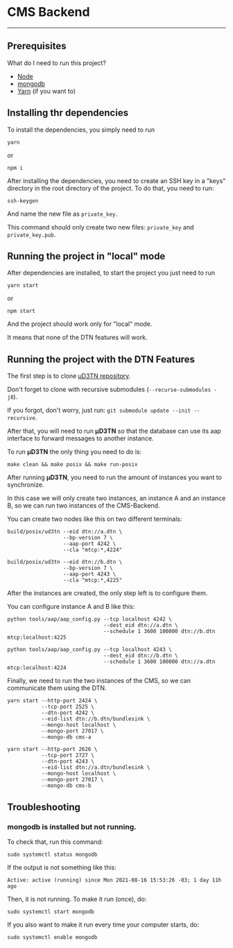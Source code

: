 # CMS Backend

---

## Prerequisites

What do I need to run this project?

- [Node](https://nodejs.org/en/)
- [mongodb](https://docs.mongodb.com/guides/server/install/)
- [Yarn](https://classic.yarnpkg.com/lang/en/docs/install/#debian-stable) (if you want to)

## Installing thr dependencies

To install the dependencies, you simply need to run

```
yarn
```
or
```
npm i
```

After installing the dependencies, you need to create an SSH key in a "keys" directory in the root directory of the project.
To do that, you need to run:

```
ssh-keygen
```

And name the new file as `private_key`.

This command should only create two new files: `private_key` and `private_key.pub`.

## Running the project in "local" mode

After dependencies are installed, to start the project you just need to run

```
yarn start
```
or
```
npm start
```

And the project should work only for "local" mode.

It means that none of the DTN features will work.

## Running the project with the DTN Features

The first step is to clone [μD3TN repository](https://gitlab.com/d3tn/ud3tn).

Don't forget to clone with recursive submodules (`--recurse-submodules -j8`).

If you forgot, don't worry, just run: `git submodule update --init --recursive`.

After that, you will need to run **μD3TN** so that the database can use its aap interface to forward messages to another instance.

To run **μD3TN** the only thing you need to do is:

```
make clean && make posix && make run-posix
```

After running **μD3TN**, you need to run the amount of instances you want to synchronize.

In this case we will only create two instances, an instance A and an instance B, so we can run two instances of the CMS-Backend.

You can create two nodes like this on two different terminals:

```
build/posix/ud3tn --eid dtn://a.dtn \
                  --bp-version 7 \
                  --aap-port 4242 \
                  --cla "mtcp:*,4224"
```

```
build/posix/ud3tn --eid dtn://b.dtn \
                  --bp-version 7 \
                  --aap-port 4243 \
                  --cla "mtcp:*,4225"
```

After the instances are created, the only step left is to configure them.

You can configure instance A and B like this:

```
python tools/aap/aap_config.py --tcp localhost 4242 \
                               --dest_eid dtn://a.dtn \
                               --schedule 1 3600 100000 dtn://b.dtn mtcp:localhost:4225
```

```
python tools/aap/aap_config.py --tcp localhost 4243 \
                               --dest_eid dtn://b.dtn \
                               --schedule 1 3600 100000 dtn://a.dtn mtcp:localhost:4224
```

Finally, we need to run the two instances of the CMS, so we can communicate them using the DTN.

```
yarn start --http-port 2424 \
           --tcp-port 2525 \
           --dtn-port 4242 \
           --eid-list dtn://b.dtn/bundlesink \
           --mongo-host localhost \
           --mongo-port 27017 \
           --mongo-db cms-a
```

```
yarn start --http-port 2626 \
           --tcp-port 2727 \
           --dtn-port 4243 \
           --eid-list dtn://a.dtn/bundlesink \
           --mongo-host localhost \
           --mongo-port 27017 \
           --mongo-db cms-b
```

## Troubleshooting

### mongodb is installed but not running.

To check that, run this command:

```
sudo systemctl status mongodb
```

If the output is not something like this:

```
Active: active (running) since Mon 2021-08-16 15:53:26 -03; 1 day 11h ago
```

Then, it is not running. To make it run (once), do:

```
sudo systemctl start mongodb
```

If you also want to make it run every time your computer starts, do:

```
sudo systemctl enable mongodb
```
